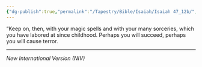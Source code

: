 ```yaml
---
{"dg-publish":true,"permalink":"/Tapestry/Bible/Isaiah/Isaiah 47_12b/","title":"Isaiah 47:12b","hide":true,"tags":["bible-verse","bible-verse"],"dgHomeLink":true,"dgShowLocalGraph":true,"dgEnableSearch":true}
---
```


“Keep on, then, with your magic spells and with your many sorceries, which you have labored at since childhood. Perhaps you will succeed, perhaps you will cause terror.

---
*New International Version (NIV)*